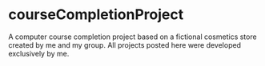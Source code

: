 # courseCompletionProject
A computer course completion project based on a fictional cosmetics store created by me and my group. All projects posted here were developed exclusively by me.
